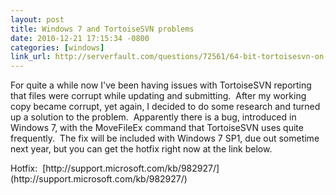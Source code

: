 ```yaml
---
layout: post
title: Windows 7 and TortoiseSVN problems
date: 2010-12-21 17:15:34 -0800
categories: [windows]
link_url: http://serverfault.com/questions/72561/64-bit-tortoisesvn-on-windows-7-says-file-or-directory-is-corrupted-and-unreadab
---
```

<p>For quite a while now I've been having issues with TortoiseSVN reporting that files were corrupt while updating and submitting.  After my working copy became corrupt, yet again, I decided to do some research and turned up a solution to the problem.  Apparently there is a bug, introduced in Windows 7, with the MoveFileEx command that TortoiseSVN uses quite frequently.  The fix will be included with Windows 7 SP1, due out sometime next year, but you can get the hotfix right now at the link below.</p>
<p>Hotfix:  [http://support.microsoft.com/kb/982927/](http://support.microsoft.com/kb/982927/)</p>